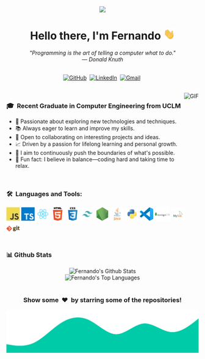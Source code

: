 <div id="header" align="center">
  <img src="https://media.giphy.com/media/M9gbBd9nbDrOTu1Mqx/giphy.gif" width="100"/>
</div>

<p>
  <h1 align="center"><b>Hello there, I'm Fernando <img src="./assets/hand.gif" width="30px"></b></h1>
</p>

<p align="center">
  <i>"Programming is the art of telling a computer what to do."</i><br>
  — <i>Donald Knuth</i>
</p>

<p align="center">
<br>
<a href="https://github.com/FerLRT"><img src="https://img.shields.io/badge/github-%23181717.svg?&style=for-the-badge&logo=github&logoColor=white" alt="GitHub" /></a>&nbsp;
<a href="https://www.linkedin.com/in/fernando-lorente-09aab0274"><img src="https://img.shields.io/badge/linkedin-%230077B5.svg?&style=for-the-badge&logo=linkedin&logoColor=white" alt="LinkedIn" /></a>&nbsp;
<a href="mailto:fernandolorentecalvo@gmail.com?subject=Hola%20Fernando"><img src="https://img.shields.io/badge/gmail-%23D14836.svg?&style=for-the-badge&logo=gmail&logoColor=white" alt="Gmail"/></a>&nbsp;
</p>

<br>

<img align="right" height="270px" alt="GIF" src="https://i.pinimg.com/originals/e4/26/70/e426702edf874b181aced1e2fa5c6cde.gif" />

### 🎓 &nbsp;Recent Graduate in Computer Engineering from UCLM

- 🌟 Passionate about exploring new technologies and techniques.
- 📚 Always eager to learn and improve my skills.
- 🤝 Open to collaborating on interesting projects and ideas.
- 📈 Driven by a passion for lifelong learning and personal growth.
- 🚀 I aim to continuously push the boundaries of what's possible.
- 🎉 Fun fact: I believe in balance—coding hard and taking time to relax.

<br>

### 🛠️ &nbsp;Languages and Tools:

<div align="left" width="90%">
<img align="center" alt="JavaScript" width="35px" src="https://raw.githubusercontent.com/github/explore/80688e429a7d4ef2fca1e82350fe8e3517d3494d/topics/javascript/javascript.png" />
<img align="center" alt="TypeScript" width="35px" src="https://raw.githubusercontent.com/github/explore/80688e429a7d4ef2fca1e82350fe8e3517d3494d/topics/typescript/typescript.png"/>
<img align="center" alt="React" width="35px" src="https://raw.githubusercontent.com/github/explore/80688e429a7d4ef2fca1e82350fe8e3517d3494d/topics/react/react.png" />
<img align="center" alt="HTML5" width="35px" src="https://raw.githubusercontent.com/github/explore/80688e429a7d4ef2fca1e82350fe8e3517d3494d/topics/html/html.png" />
<img align="center" alt="CSS3" width="35px" src="https://raw.githubusercontent.com/github/explore/80688e429a7d4ef2fca1e82350fe8e3517d3494d/topics/css/css.png" />
<img align="center" alt="Tailwind" width="35px" src="https://raw.githubusercontent.com/github/explore/80688e429a7d4ef2fca1e82350fe8e3517d3494d/topics/tailwind/tailwind.png" />
<img align="center" alt="Node.js" width="35px" src="https://raw.githubusercontent.com/github/explore/80688e429a7d4ef2fca1e82350fe8e3517d3494d/topics/nodejs/nodejs.png" />
<img align="center" alt="Java" width="35px" src="https://raw.githubusercontent.com/github/explore/80688e429a7d4ef2fca1e82350fe8e3517d3494d/topics/java/java.png" />
<img align="center" alt="Python" width="35px" src="https://raw.githubusercontent.com/github/explore/80688e429a7d4ef2fca1e82350fe8e3517d3494d/topics/python/python.png" />
<img align="center" alt="Visual Studio Code" width="35px" src="https://raw.githubusercontent.com/github/explore/80688e429a7d4ef2fca1e82350fe8e3517d3494d/topics/visual-studio-code/visual-studio-code.png" />
<img align="center" alt="MongoDB" width="40px" src="https://raw.githubusercontent.com/github/explore/80688e429a7d4ef2fca1e82350fe8e3517d3494d/topics/mongodb/mongodb.png" />
<img align="center" alt="MySQL" width="35px" src="https://raw.githubusercontent.com/github/explore/80688e429a7d4ef2fca1e82350fe8e3517d3494d/topics/mysql/mysql.png" />
<img align="center" alt="MySQL" width="35px" src="https://raw.githubusercontent.com/github/explore/80688e429a7d4ef2fca1e82350fe8e3517d3494d/topics/git/git.png" />
</div>

<br>

### 📊 Github Stats

<div align="center">
<img align="center" src="https://github-readme-stats.vercel.app/api?username=FerLRT&show_icons=true&theme=dark&line_height=27" alt="Fernando's Github Stats" width="80%">

<br>
  
<img src="https://github-readme-stats.vercel.app/api/top-langs/?username=FerLRT&theme=dark&hide_langs_below=1" width="50%" alt="Fernando's Top Languages">
</div>

<br>

<div align="center">
<h3 align="center">Show some &nbsp;❤️&nbsp; by starring some of the repositories!</h3>
</div>

<img src="./assets/wave.svg" />

[twitter]: https://twitter.com/sumanth_98?s=09
[instagram]: https://instagram.com/the.cs.geek?igshid=1mamru7aa53b2
[linkedin]: https://www.linkedin.com/in/tv-sai-sumanth-3b7811141/

